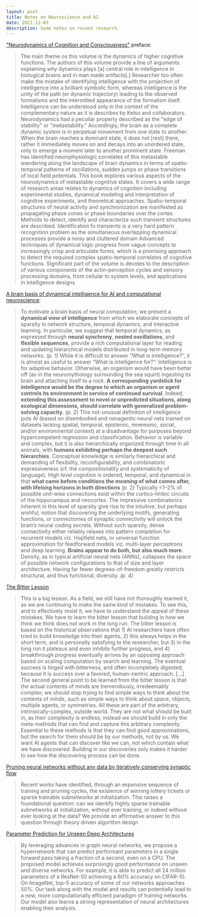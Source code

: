 ```yaml
---
layout: post
title: Notes on Neuroscience and AI
date: 2021-12-03
description: Some notes on recent research.
---
```


["Neurodynamics of Cognition and Consciousness"](https://link.springer.com/book/10.1007/978-3-540-73267-9) preface:

> The main theme os this volume is the dynamics of higher cognitive functions. The authors of this volume provide a line of arguments explaining why dynamics plays [a] central role in intelligence in biological brains and in man made artifacts[.] Researcher too often make the mistake of identifying intelligence with the projection of intelligence into a brilliant symbolic form, whereas intelligence is the unity of the path (or dynamic trajectory) leading to the observed formalisms and the intermitted appearance of the formalism itself. Intelligence can be understood only in the context of the complementary nature as it is describes by Kelso and collaborators. Neurodynamics had a peculiar property described as the "edge of stability" or "metastability." Accordingly, the brain as a complete dynamic system is in perpetual movement from one state to another. When the brain reaches a dominant state, it does not [rest] there, rather it immediately moves on and decays into an unordered state, only to emerge a moment later to another prominent state. Freeman has identified neurophysiologic correlates of this metastable wandering along the landscape of brain dynamics in terms of spatio-temporal patterns of oscillations, sudden jumps or phase transitions of local field potentials.
> This book explores various aspects of the neurodynamics of metastable cognitive states. It covers a wide range of research areas relates to dynamics of cognition including experimental studies, dynamical modeling and interpretation of cognitive experiments, and theoretical approaches. Spatio-temporal structures of neural activity and synchronization are manifested as propagating phase cones or phase boundaries over the cortex. Methods to detect, identify and characterize such transient structures are described. Identification fo transients is a very hard pattern recognition problem as the simultaneous overlapping dynamical processes provide a noisy and cluttered domain Advanced techniques of dynamical logic progress from vague concepts to increasingly crisp and articulate forms, which is a promising approach to detect the required complex spatio-temporal correlates of cognitive functions. SIgnificant part of the volume is devotes to the description of various components of the actin-perception cycles and sensory processing domains, from cellular to system levels, and applications in intelligence designs

[A brain basis of dynamical intelligence for AI and computational neuroscience](https://arxiv.org/pdf/2105.07284.pdf):

> To motivate a brain basis of neural computation, we present a **dynamical view of intelligence** from which we elaborate concepts of sparsity in network structure, temporal dynamics, and interactive learning. In particular, we suggest that temporal dynamics, as expressed through **neural synchrony**, **nested oscillations**, and **flexible sequences**, provide a rich computational layer for reading and updating hierarchical models distributed in long-term memory networks. _(p. 1)_
> While it is difficult to answer “What is intelligence?”, it is almost as useful to answer “What is intelligence for?”: Intelligence is for adaptive behavior. Otherwise, an organism would have been better off (as in the neuromythology surrounding the sea squirt) ingesting its brain and attaching itself to a rock. **A corresponding yardstick for intelligence would be the degree to which an organism or agent controls its environment in service of continued survival**. Indeed, **extending this assessment to novel or unpredicted situations, along ecological dimensions, should correlate with generalized problem-solving capacity**. _(p. 2)_
> This not-unusual definition of intelligence puts AI (based on disembodied and nonagentic neural nets trained on datasets lacking spatial, temporal, epistemic, mnemonic, social, and/or environmental context) at a disadvantage for purposes beyond hypercompetent regression and classification. Behavior is variable and complex, but it is also hierarchically organized through time in all animals, with **humans exhibiting perhaps the deepest such hierarchies**. Conceptual knowledge is similarly hierarchical and demanding of flexibility, reconfigurability, and combinatoric expressiveness (cf. the compositionality and systematicity of language). High level cognition is ordered, temporal, and dynamical in that **what came before conditions the _meaning_ of what comes after, with lifelong horizons in both directions** _(p. 2)_
> Typically <1–2% of possible unit-wise connections exist within the cortico-limbic circuits of the hippocampus and neocortex. The impressive combinatorics inherent in this level of sparsity give rise to the intuitive, but perhaps wishful, notion that discovering the underlying motifs, generating functions, or connectomes of synaptic connectivity will unlock the brain’s neural coding secrets. Without such sparsity, dense connectivity either reliably relaxes into pattern completion for recurrent models viz. Hopfield nets, or universal function approximation for feedforward models viz. multi-layer perceptrons and deep learning. **Brains appear to do both, but also much more.** Density, as in typical artificial neural nets (ANNs), collapses the space of possible network configurations to that of size and layer architecture. Having far fewer degrees-of-freedom greatly restricts structural, and thus functional, diversity. _(p. 4)_

[The Bitter Lesson](http://www.incompleteideas.net/IncIdeas/BitterLesson.html)

> This is a big lesson. As a field, we still have not thoroughly learned it, as we are continuing to make the same kind of mistakes. To see this, and to effectively resist it, we have to understand the appeal of these mistakes. We have to learn the bitter lesson that building in how we think we think does not work in the long run. The bitter lesson is based on the historical observations that 1) AI researchers have often tried to build knowledge into their agents, 2) this always helps in the short term, and is personally satisfying to the researcher, but 3) in the long run it plateaus and even inhibits further progress, and 4) breakthrough progress eventually arrives by an opposing approach based on scaling computation by search and learning. The eventual success is tinged with bitterness, and often incompletely digested, because it is success over a favored, human-centric approach.
> [...]
> The second general point to be learned from the bitter lesson is that the actual contents of minds are tremendously, irredeemably complex; we should stop trying to find simple ways to think about the contents of minds, such as simple ways to think about space, objects, multiple agents, or symmetries. All these are part of the arbitrary, intrinsically-complex, outside world. They are not what should be built in, as their complexity is endless; instead we should build in only the meta-methods that can find and capture this arbitrary complexity. Essential to these methods is that they can find good approximations, but the search for them should be by our methods, not by us. We want AI agents that can discover like we can, not which contain what we have discovered. Building in our discoveries only makes it harder to see how the discovering process can be done.

[Pruning neural networks without any data by iteratively conserving synaptic flow](https://proceedings.neurips.cc/paper/2020/file/46a4378f835dc8040c8057beb6a2da52-Paper.pdf)

> Recent works have identified, through an expensive sequence of training and pruning cycles, the existence of winning lottery tickets or sparse trainable subnetworks at initialization. This raises a foundational question: can we identify highly sparse trainable subnetworks at initialization, without ever training, or indeed without ever looking at the data? We provide an affirmative answer to this question through theory driven algorithm design

[Parameter Prediction for Unseen Deep Architectures](https://research.fb.com/wp-content/uploads/2021/11/Parameter-Prediction-for-Unseen-Deep-Architectures.pdf)

> By leveraging advances in graph neural networks, we propose a hypernetwork that can predict performant parameters in a single forward pass taking a fraction of a second, even on a CPU. The proposed model achieves surprisingly good performance on unseen and diverse networks. For example, it is able to predict all 24 million parameters of a ResNet-50 achieving a 60% accuracy on CIFAR-10. On ImageNet, top-5 accuracy of some of our networks
> approaches 50%. Our task along with the model and results can potentially lead to a new, more computationally efficient paradigm of training networks. Our model also learns a strong representation of neural architectures enabling their analysis.
